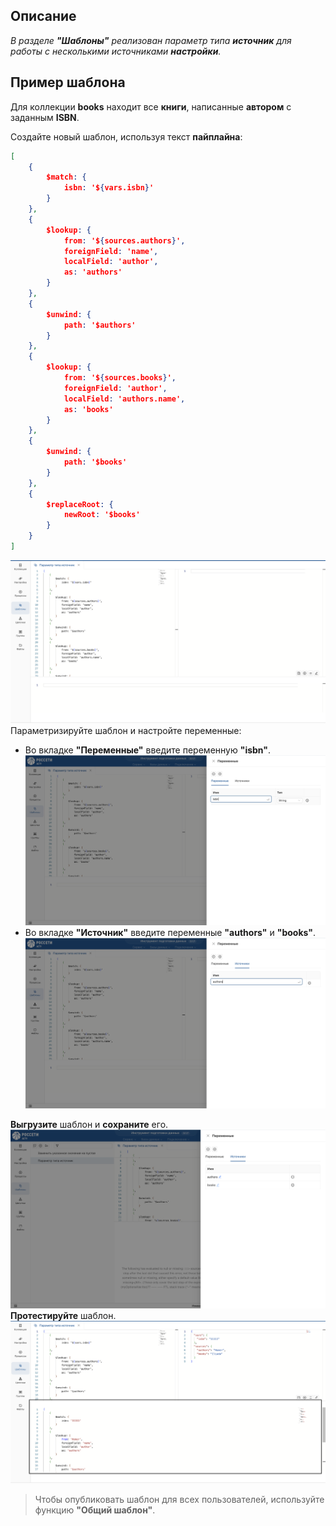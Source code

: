 ## Описание
_В разделе **"Шаблоны"** реализован параметр типа **источник** для работы с несколькими источниками **настройки**._

## Пример шаблона

Для коллекции **books** находит все **книги**, написанные **автором** с заданным **ISBN**.

Создайте новый шаблон, используя текст **пайплайна**:
```json
[
    {
        $match: {
            isbn: '${vars.isbn}'
        }
    },
    {
        $lookup: {
            from: '${sources.authors}',
            foreignField: 'name',
            localField: 'author',
            as: 'authors'
        }
    },
    {
        $unwind: {
            path: '$authors'
        }
    },
    {
        $lookup: {
            from: '${sources.books}',
            foreignField: 'author',
            localField: 'authors.name',
            as: 'books'
        }
    },
    {
        $unwind: {
            path: '$books'
        }
    },
    {
        $replaceRoot: {
            newRoot: '$books'
        }
    }
]
```
![1_Template_text.png](../images/6_Template/Source_template/1_Template_text.png)
Параметризируйте шаблон и настройте переменные:

* Во вкладке **"Переменные"** введите переменную **"isbn"**.
![2_vars_isbn.png](../images/6_Template/Source_template/2_vars_isbn.png)
* Во вкладке **"Источник"** введите переменные **"authors"** и **"books"**.
![3_sources_authors.png](../images/6_Template/Source_template/3_sources_authors.png)

**Выгрузите** шаблон и **сохраните** его.
![4_namespaces.png](../images/6_Template/Source_template/4_namespaces.png)
**Протестируйте** шаблон.
![5_result.png](../images/6_Template/Source_template/5_result.png)
> Чтобы опубликовать шаблон для всех пользователей, используйте функцию **"Общий шаблон"**.